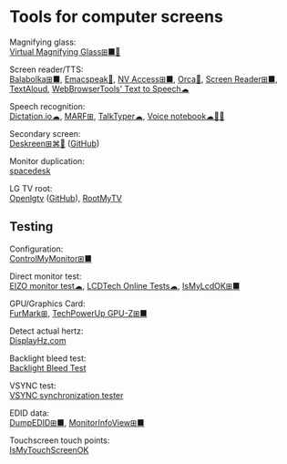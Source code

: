
# Tools for computer screens

Magnifying glass:  
[Virtual Magnifying Glass⊞■🐧](http://magnifier.sourceforge.net/)

Screen reader/TTS:  
[Balabolka⊞■](https://www.cross-plus-a.com/balabolka.htm),
[Emacspeak🐧](http://emacspeak.sourceforge.net/),
[NV Access⊞■](https://www.nvaccess.org/),
[Orca🐧](https://help.gnome.org/users/orca/stable/introduction.html.en),
[Screen Reader⊞■](http://jacquelin.potier.free.fr/screenreader/),
[TextAloud](https://nextup.com/),
[WebBrowserTools' Text to Speech☁](https://webbrowsertools.com/text-to-speech/)

Speech recognition:  
[Dictation.io☁](https://dictation.io/),
[MARF⊞](http://marf.sourceforge.net/),
[TalkTyper☁](https://talktyper.com/),
[Voice notebook☁🍎🤖](https://voicenotebook.com/)

Secondary screen:  
[Deskreen⊞⌘🐧](https://deskreen.com/) ([GitHub](https://github.com/pavlobu/deskreen))

Monitor duplication:  
[spacedesk](https://www.spacedesk.net/)

LG TV root:  
[Openlgtv](https://openlgtv.github.io/) ([GitHub](https://github.com/openlgtv)),
[RootMyTV](https://github.com/RootMyTV/RootMyTV.github.io)

## Testing

Configuration:  
[ControlMyMonitor⊞■](https://www.nirsoft.net/utils/control_my_monitor.html)

Direct monitor test:  
[EIZO monitor test☁](https://www.eizo.be/monitor-test/),
[LCDTech Online Tests☁](https://lcdtech.info/en/tests/),
[IsMyLcdOK⊞■](https://softwareok.com/?seite=Microsoft%2FIsMyLcdOK)

GPU/Graphics Card:  
[FurMark⊞](https://www.geeks3d.com/furmark/),
[TechPowerUp GPU-Z⊞■](https://www.techpowerup.com/gpuz/)

Detect actual hertz:  
[DisplayHz.com](https://www.displayhz.com/)

Backlight bleed test:  
[Backlight Bleed Test](https://lightbleedtest.com/)

VSYNC test:  
[VSYNC synchronization tester](https://www.vsynctester.com/)

EDID data:  
[DumpEDID⊞■](https://www.nirsoft.net/utils/dump_edid.html),
[MonitorInfoView⊞■](https://www.nirsoft.net/utils/monitor_info_view.html)

Touchscreen touch points:  
[IsMyTouchScreenOK](https://softwareok.com/?seite=Microsoft%2FIsMyTouchScreenOK)
